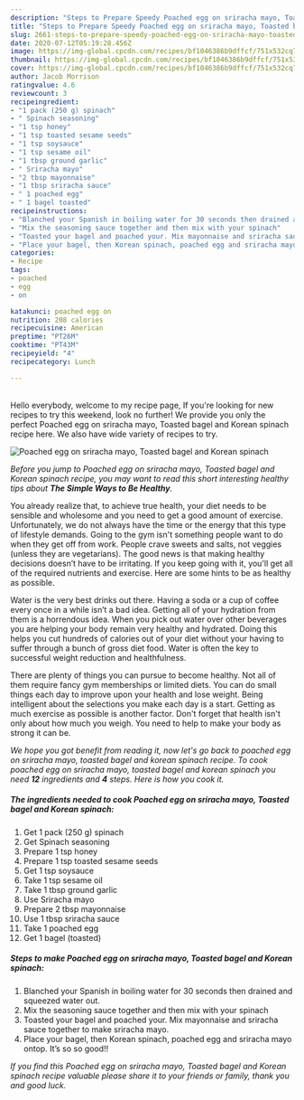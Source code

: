 ```yaml
---
description: "Steps to Prepare Speedy Poached egg on sriracha mayo, Toasted bagel and Korean spinach"
title: "Steps to Prepare Speedy Poached egg on sriracha mayo, Toasted bagel and Korean spinach"
slug: 2661-steps-to-prepare-speedy-poached-egg-on-sriracha-mayo-toasted-bagel-and-korean-spinach
date: 2020-07-12T05:19:28.456Z
image: https://img-global.cpcdn.com/recipes/bf1046386b9dffcf/751x532cq70/poached-egg-on-sriracha-mayo-toasted-bagel-and-korean-spinach-recipe-main-photo.jpg
thumbnail: https://img-global.cpcdn.com/recipes/bf1046386b9dffcf/751x532cq70/poached-egg-on-sriracha-mayo-toasted-bagel-and-korean-spinach-recipe-main-photo.jpg
cover: https://img-global.cpcdn.com/recipes/bf1046386b9dffcf/751x532cq70/poached-egg-on-sriracha-mayo-toasted-bagel-and-korean-spinach-recipe-main-photo.jpg
author: Jacob Morrison
ratingvalue: 4.6
reviewcount: 3
recipeingredient:
- "1 pack (250 g) spinach"
- " Spinach seasoning"
- "1 tsp honey"
- "1 tsp toasted sesame seeds"
- "1 tsp soysauce"
- "1 tsp sesame oil"
- "1 tbsp ground garlic"
- " Sriracha mayo"
- "2 tbsp mayonnaise"
- "1 tbsp sriracha sauce"
- " 1 poached egg"
- " 1 bagel toasted"
recipeinstructions:
- "Blanched your Spanish in boiling water for 30 seconds then drained and squeezed water out."
- "Mix the seasoning sauce together and then mix with your spinach"
- "Toasted your bagel and poached your. Mix mayonnaise and sriracha sauce together to make sriracha mayo."
- "Place your bagel, then Korean spinach, poached egg and sriracha mayo ontop. It’s so so good!!"
categories:
- Recipe
tags:
- poached
- egg
- on

katakunci: poached egg on 
nutrition: 208 calories
recipecuisine: American
preptime: "PT26M"
cooktime: "PT43M"
recipeyield: "4"
recipecategory: Lunch

---
```

<br>
Hello everybody, welcome to my recipe page, If you're looking for new recipes to try this weekend, look no further! We provide you only the perfect Poached egg on sriracha mayo, Toasted bagel and Korean spinach recipe here. We also have wide variety of recipes to try.
<br>


![Poached egg on sriracha mayo, Toasted bagel and Korean spinach](https://img-global.cpcdn.com/recipes/bf1046386b9dffcf/751x532cq70/poached-egg-on-sriracha-mayo-toasted-bagel-and-korean-spinach-recipe-main-photo.jpg)

<i>Before you jump to Poached egg on sriracha mayo, Toasted bagel and Korean spinach recipe, you may want to read this short interesting healthy tips about <strong>The Simple Ways to Be Healthy</strong>.</i>

You already realize that, to achieve true health, your diet needs to be sensible and wholesome and you need to get a good amount of exercise. Unfortunately, we do not always have the time or the energy that this type of lifestyle demands. Going to the gym isn't something people want to do when they get off from work. People crave sweets and salts, not veggies (unless they are vegetarians). The good news is that making healthy decisions doesn’t have to be irritating. If you keep going with it, you'll get all of the required nutrients and exercise. Here are some hints to be as healthy as possible.

Water is the very best drinks out there. Having a soda or a cup of coffee every once in a while isn’t a bad idea. Getting all of your hydration from them is a horrendous idea. When you pick out water over other beverages you are helping your body remain very healthy and hydrated. Doing this helps you cut hundreds of calories out of your diet without your having to suffer through a bunch of gross diet food. Water is often the key to successful weight reduction and healthfulness.

There are plenty of things you can pursue to become healthy. Not all of them require fancy gym memberships or limited diets. You can do small things each day to improve upon your health and lose weight. Being intelligent about the selections you make each day is a start. Getting as much exercise as possible is another factor. Don't forget that health isn't only about how much you weigh. You need to help to make your body as strong it can be. 


<i>We hope you got benefit from reading it, now let's go back to poached egg on sriracha mayo, toasted bagel and korean spinach recipe. To cook poached egg on sriracha mayo, toasted bagel and korean spinach you need <strong>12</strong> ingredients and <strong>4</strong> steps. Here is how you cook it.
</i>

##### The ingredients needed to cook Poached egg on sriracha mayo, Toasted bagel and Korean spinach:

1. Get 1 pack (250 g) spinach
1. Get  Spinach seasoning
1. Prepare 1 tsp honey
1. Prepare 1 tsp toasted sesame seeds
1. Get 1 tsp soysauce
1. Take 1 tsp sesame oil
1. Take 1 tbsp ground garlic
1. Use  Sriracha mayo
1. Prepare 2 tbsp mayonnaise
1. Use 1 tbsp sriracha sauce
1. Take  1 poached egg
1. Get  1 bagel (toasted)


##### Steps to make Poached egg on sriracha mayo, Toasted bagel and Korean spinach:

1. Blanched your Spanish in boiling water for 30 seconds then drained and squeezed water out.
1. Mix the seasoning sauce together and then mix with your spinach
1. Toasted your bagel and poached your. Mix mayonnaise and sriracha sauce together to make sriracha mayo.
1. Place your bagel, then Korean spinach, poached egg and sriracha mayo ontop. It’s so so good!!


<i>If you find this Poached egg on sriracha mayo, Toasted bagel and Korean spinach recipe valuable please share it to your friends or family, thank you and good luck.</i>
